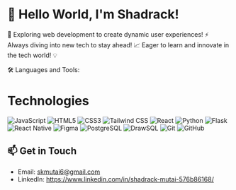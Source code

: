 # 👋 Hello World, I'm Shadrack!

🌟 Exploring web development to create dynamic user experiences!
⚡ Always diving into new tech to stay ahead!
📈 Eager to learn and innovate in the tech world! 💡

🛠️ Languages and Tools:

# Technologies

![JavaScript](https://img.icons8.com/color/48/000000/javascript.png) ![HTML5](https://img.icons8.com/color/48/000000/html-5.png) ![CSS3](https://img.icons8.com/color/48/000000/css3.png) ![Tailwind CSS](https://img.icons8.com/color/48/000000/tailwindcss.png) ![React](https://img.icons8.com/color/48/000000/react-native.png) ![Python](https://img.icons8.com/color/48/000000/python.png) ![Flask](https://img.icons8.com/color/48/000000/flask.png) ![React Native](https://img.icons8.com/color/48/000000/react-native.png) ![Figma](https://img.icons8.com/color/48/000000/figma.png) ![PostgreSQL](https://img.icons8.com/color/48/000000/postgresql.png) ![DrawSQL](https://img.icons8.com/color/48/000000/sql-database.png) ![Git](https://img.icons8.com/color/48/000000/git.png) ![GitHub](https://img.icons8.com/color/48/000000/github.png)

## 📫 Get in Touch

- Email: skmutai6@gmail.com
- LinkedIn: https://www.linkedin.com/in/shadrack-mutai-576b86168/
